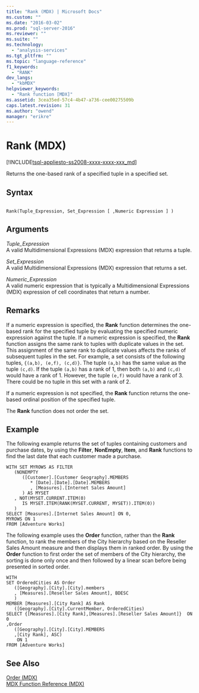 ```yaml
---
title: "Rank (MDX) | Microsoft Docs"
ms.custom: ""
ms.date: "2016-03-02"
ms.prod: "sql-server-2016"
ms.reviewer: ""
ms.suite: ""
ms.technology: 
  - "analysis-services"
ms.tgt_pltfrm: ""
ms.topic: "language-reference"
f1_keywords: 
  - "RANK"
dev_langs: 
  - "kbMDX"
helpviewer_keywords: 
  - "Rank function [MDX]"
ms.assetid: 3cea35ed-57c4-4b47-a736-cee00275509b
caps.latest.revision: 31
ms.author: "owend"
manager: "erikre"
---
```

# Rank (MDX)
[!INCLUDE[tsql-appliesto-ss2008-xxxx-xxxx-xxx_md](../a9retired/includes/tsql-appliesto-ss2008-xxxx-xxxx-xxx-md.md)]

  Returns the one-based rank of a specified tuple in a specified set.  
  
## Syntax  
  
```  
  
Rank(Tuple_Expression, Set_Expression [ ,Numeric Expression ] )  
```  
  
## Arguments  
 *Tuple_Expression*  
 A valid Multidimensional Expressions (MDX) expression that returns a tuple.  
  
 *Set_Expression*  
 A valid Multidimensional Expressions (MDX) expression that returns a set.  
  
 *Numeric_Expression*  
 A valid numeric expression that is typically a Multidimensional Expressions (MDX) expression of cell coordinates that return a number.  
  
## Remarks  
 If a numeric expression is specified, the **Rank** function determines the one-based rank for the specified tuple by evaluating the specified numeric expression against the tuple. If a numeric expression is specified, the **Rank** function assigns the same rank to tuples with duplicate values in the set. This assignment of the same rank to duplicate values affects the ranks of subsequent tuples in the set. For example, a set consists of the following tuples, `{(a,b), (e,f), (c,d)}`. The tuple `(a,b)` has the same value as the tuple `(c,d)`. If the tuple `(a,b)` has a rank of 1, then both `(a,b)` and `(c,d)` would have a rank of 1. However, the tuple `(e,f)` would have a rank of 3. There could be no tuple in this set with a rank of 2.  
  
 If a numeric expression is not specified, the **Rank** function returns the one-based ordinal position of the specified tuple.  
  
 The **Rank** function does not order the set.  
  
## Example  
 The following example returns the set of tuples containing customers and purchase dates, by using the **Filter**, **NonEmpty**, **Item**, and **Rank** functions to find the last date that each customer made a purchase.  
  
```  
WITH SET MYROWS AS FILTER  
   (NONEMPTY  
      ([Customer].[Customer Geography].MEMBERS  
         * [Date].[Date].[Date].MEMBERS  
         , [Measures].[Internet Sales Amount]  
      ) AS MYSET  
   , NOT(MYSET.CURRENT.ITEM(0)  
      IS MYSET.ITEM(RANK(MYSET.CURRENT, MYSET)).ITEM(0))  
   )  
SELECT [Measures].[Internet Sales Amount] ON 0,  
MYROWS ON 1  
FROM [Adventure Works]  
```  
  
 The following example uses the **Order** function, rather than the **Rank** function, to rank the members of the City hierarchy based on the Reseller Sales Amount measure and then displays them in ranked order. By using the **Order** function to first order the set of members of the City hierarchy, the sorting is done only once and then followed by a linear scan before being presented in sorted order.  
  
```  
WITH   
SET OrderedCities AS Order  
   ([Geography].[City].[City].members  
   , [Measures].[Reseller Sales Amount], BDESC  
   )  
MEMBER [Measures].[City Rank] AS Rank  
   ([Geography].[City].CurrentMember, OrderedCities)  
SELECT {[Measures].[City Rank],[Measures].[Reseller Sales Amount]}  ON 0   
,Order  
   ([Geography].[City].[City].MEMBERS  
   ,[City Rank], ASC)  
    ON 1  
FROM [Adventure Works]  
```  
  
## See Also  
 [Order &#40;MDX&#41;](../mdx/order-mdx.md)   
 [MDX Function Reference &#40;MDX&#41;](../mdx/mdx-function-reference-mdx.md)  
  
  